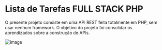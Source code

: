 # Lista de Tarefas FULL STACK PHP

O presente projeto consiste em uma API REST feita totalmente em PHP, sem usar nenhum framework. O objetivo do projeto foi consolidar os aprendizados sobre a construção de APIs.

![image](https://github.com/cicero-lucas/lista-tarefa-full-stack-php/assets/109551418/0da76ff1-b761-4dc1-8011-c218bae50734)

